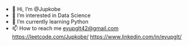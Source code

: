 - 👋 Hi, I’m @Jupkobe
- 👀 I’m interested in Data Science
- 🌱 I’m currently learning Python
- 📫 How to reach me eyupglt42@gmail.com
https://leetcode.com/Jupkobe/
https://www.linkedin.com/in/eyupglt/


<!---
Jupkobe/Jupkobe is a ✨ special ✨ repository because its `README.md` (this file) appears on your GitHub profile.
You can click the Preview link to take a look at your changes.
--->
